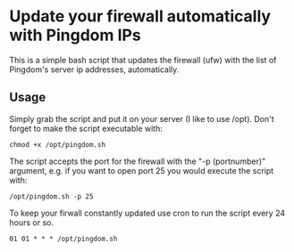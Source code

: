 # Update your firewall automatically with Pingdom IPs
This is a simple bash script that updates the firewall (ufw) with the list of Pingdom's server ip addresses, automatically.

## Usage
Simply grab the script and put it on your server (I like to use /opt). Don't forget to make the script executable with:

```
chmod +x /opt/pingdom.sh
```

The script accepts the port for the firewall with the "-p (portnumber)" argument, e.g. if you want to open port 25 you would execute the script with:

```
/opt/pingdom.sh -p 25
```

To keep your firwall constantly updated use cron to run the script every 24 hours or so.

```
01 01 * * * /opt/pingdom.sh
```

